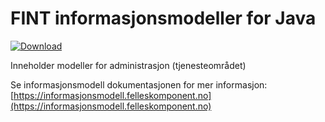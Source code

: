 # FINT informasjonsmodeller for Java

[ ![Download](https://api.bintray.com/packages/fint/maven/fint-administrasjon-model-java/images/download.svg) ](https://bintray.com/fint/maven/fint-administrasjon-model-java/_latestVersion)

Inneholder modeller for administrasjon (tjenesteområdet)

Se informasjonsmodell dokumentasjonen for mer informasjon: [https://informasjonsmodell.felleskomponent.no](https://informasjonsmodell.felleskomponent.no)
